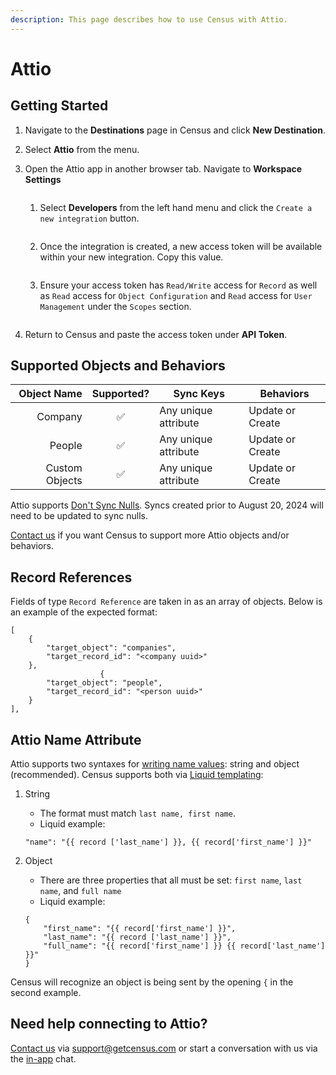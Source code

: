 ```yaml
---
description: This page describes how to use Census with Attio.
---
```


# Attio

## Getting Started

1. Navigate to the **Destinations** page in Census and click **New Destination**.
2. Select **Attio** from the menu.
3.  Open the Attio app in another browser tab. Navigate to **Workspace Settings**

    <figure><img src="../.gitbook/assets/attio-workspace-settings.png" alt=""><figcaption></figcaption></figure>

    1.  Select **Developers** from the left hand menu and click the `Create a new integration` button.

        <figure><img src="../.gitbook/assets/attio-developers.png" alt=""><figcaption></figcaption></figure>
    2.  Once the integration is created, a new access token will be available within your new integration. Copy this value.

        <figure><img src="../.gitbook/assets/attio-access-token.png" alt=""><figcaption></figcaption></figure>
    3.  Ensure your access token has `Read/Write` access for `Record` as well as `Read` access for `Object Configuration` and `Read` access for `User Management` under the `Scopes` section.

        <figure><img src="../.gitbook/assets/attio-scopes.png" alt=""><figcaption></figcaption></figure>
4. Return to Census and paste the access token under **API Token**.

## Supported Objects and Behaviors

| **Object Name** | **Supported?** | **Sync Keys**        | **Behaviors**    |
| --------------: | :------------: | -------------------- | ---------------- |
|         Company |        ✅       | Any unique attribute | Update or Create |
|          People |        ✅       | Any unique attribute | Update or Create |
|  Custom Objects |        ✅       | Any unique attribute | Update or Create |

Attio supports [Don't Sync Nulls](broken-reference). Syncs created prior to August 20, 2024 will need to be updated to sync nulls.

[Contact us](mailto:support@getcensus.com) if you want Census to support more Attio objects and/or behaviors.

## Record References

Fields of type `Record Reference` are taken in as an array of objects. Below is an example of the expected format:

```
[
    {
        "target_object": "companies",
        "target_record_id": "<company uuid>"
    },
                    {
        "target_object": "people",
        "target_record_id": "<person uuid>"
    }
],
```

## Attio Name Attribute

Attio supports two syntaxes for [writing name values](https://developers.attio.com/docs/attribute-types-personal-name#writing-values): string and object (recommended). Census supports both via [Liquid templating](https://docs.getcensus.com/basics/defining-source-data/liquid-templates):

1.  String

    * The format must match `last name, first name`.&#x20;
    * Liquid example:

    ```liquid
    "name": "{{ record ['last_name'] }}, {{ record['first_name'] }}"
    ```
2.  Object

    * There are three properties that all must be set: `first name`, `last name`, and `full name`
    * Liquid example:

    ```liquid
    {
        "first_name": "{{ record['first_name'] }}",
        "last_name": "{{ record ['last_name'] }}",
        "full_name": "{{ record['first_name'] }} {{ record['last_name'] }}"
    }
    ```

Census will recognize an object is being sent by the opening `{` in the second example.

## Need help connecting to Attio?

[Contact us](mailto:support@getcensus.com) via support@getcensus.com or start a conversation with us via the [in-app](https://app.getcensus.com) chat.
